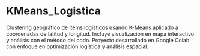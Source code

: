 # KMeans_Logistica
Clustering geográfico de ítems logísticos usando K-Means aplicado a coordenadas de latitud y longitud. Incluye visualización en mapa interactivo y análisis con el método del codo. Proyecto desarrollado en Google Colab con enfoque en optimización logística y análisis espacial.
